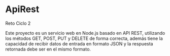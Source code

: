 # ApiRest

Reto Ciclo 2

Este proyecto es un servicio web en Node.js basado en API REST, utilizando los métodos GET, POST, PUT y DELETE
de forma correcta, además tiene la capacidad de recibir datos de entrada en formato JSON y la
respuesta retornada debe ser en el mismo formato.

